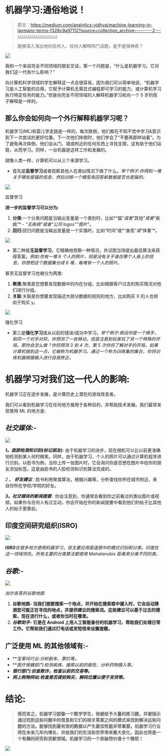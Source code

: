 # 机器学习:通俗地说！

> 原文：<https://medium.com/analytics-vidhya/machine-learning-in-laymans-terms-f328c9a97112?source=collection_archive---------2----------------------->

> 能够深入浅出地向任何人、任何人解释热门话题，是不是很神奇？

![](img/68a2de3f75daee46c392ae245882f1b7.png)

我和一个来自完全不同领域的朋友交谈，第一个问题是，“什么是机器学习，它对我们这一代有什么影响？”

向计算机科学领域的学生解释这一点会很容易，因为我们可以简单地说，“机器学习是人工智能的应用，它赋予计算机无需显式编程即可学习的能力，或计算机学习执行特定任务的能力。”但是向完全不同领域的人解释机器学习和向一个 5 岁的孩子解释是一样的。

## 那么你会如何向一个外行解释机器学习呢？

机器学习(ML)和婴儿学走路是一样的。每次跌倒，他们都在不知不觉中学习&意识到下一次尝试的更好位置。下一次他们摔倒时，他们学会了“不要再那样站着”。为了避免再次摔倒，他们会从门、墙或附近的任何东西上寻找支撑，这有助于他们站稳，从而学习。同样，一台机器是这样工作和发展的。

就像人类一样，计算机可以从三个来源学习。

*   首先是**监督学习**或者观察其他人在类似情况下做了什么。*举个例子:你得到一堆关于哪些是猫的信息，然后训练一个模型来回答新数据是否也是猫的。*

![](img/f229bb695c9aff3dd2839592e713067a.png)

监督学习

**进一步的监督学习可以分为:**

1.  **分类**:一个分类问题是当输出变量是一个类别时，比如*“猫”*或者*“其他”*或者*“疾病”* - *“无疾病”或者“公司 logos”“图片”*。
2.  **回归**:回归问题是当输出变量是一个实值时，比如“时间”或*“身高”*或*“体重”*。

![](img/a64b1dc8fadb89daea6f39091a17c9d9.png)

*   第二种是**无监督学习**，它精确地观察一种情况，并试图当场提出最佳算法来获得答案。*例如:你有一堆 6 个人的照片，但是没有关于谁在哪个人身上的信息，你想把这个数据集分成 6 堆，每堆有一个人的照片。*

甚至无监督学习也被分为两类:

1.  **聚类**:聚类是您想要发现数据中的内在分组，比如根据客户过去的购买情况对他们进行分组。
2.  **关联**:关联是你想要发现描述大部分数据的规则的地方，比如购买 X 的人也倾向于购买 y。

![](img/6694258426e33359e15dc2150764f947.png)

强化学习

*   第三是**强化学习**或从以前的错误/成功中学习。*举个例子:假设你是一个棋手，和同一个对手对弈。你预测了一些移动，但是注意到玩家玩了另一个特殊的开局。那你会怎么做？你将预测 3 到 4 次，第 5 次你将了解对手的开局。如果计算机做到这一点，它被称为机器学习。通过一个称为训练集的集合，你将训练机器根据输入进行自我修正。*

# 机器学习对我们这一代人的影响:

机器学习正在逐步发展，是计算历史上潜在的游戏改变者。

我们可以看到机器学习在任何地方被用于各种目的，并帮助技术发展。我们最常发现使用 ML 的地方是:

## ***社交媒体:-***

![](img/f7f2fea1046c131e18de4d7ba3a371fd.png)

***1。面部检测和识别(标记朋友):*** 由于机器学习的进步，现在相机可以比以前更准确地检测到某人何时微笑。同样，由于机器学习，个人的照片可以通过计算机程序进行识别。以脸书为例，当你上传一张图片时，它会询问你是否想在图片中给你的朋友添加标签。这是由脸书的人脸检测和识别算法完成的。

*2* 。 ***好友建议*** *:* 脸书利用聚类算法，根据兴趣等，分析查找你所在城市附近、来自你所在学校/学院的好友。

***3。社交媒体的新闻提要*** *:* 你会注意到，你通常会看到你之前看过的类似图片或视频，如果你与任何人有过互动，你会开始在你的新闻提要中看到他们的帖子比其他人的帖子更靠前。

## 印度空间研究组织(ISRO)

![](img/6c42230ce0404ee07e4b2238a60a0ea1.png)

***ISRO****在很多地方使用机器学习，但主要应用是遥感中的模式识别和分类。印度在这一领域领先。所有主要的分类算法都使用 Mahalanobis 距离来分离不同的类。*

## *谷歌:-*

*![](img/1e8b790563c1443c134abe3c919b2b05.png)*

*加尔各答的谷歌地图*

1.  **谷歌地图- 当我们想要搜索一个地点，并开始在搜索框中键入时，它会自动猜测您可能正在寻找的地点，并提供建议的搜索词。这些建议可以基于过去的搜索，现在流行什么，或者你当时在哪里。**
2.  *****谷歌助手-*** 它是在 Android 上用人工智能备份的机器学习，帮助我们处理日常工作。它帮助我们通过打电话或发短信来设置提醒。**

## **广泛使用 ML 的其他领域有:-**

*   ***宝莱坞行业:*分析剧本、票价等。**
*   ***医疗保健部门:*检测疾病，搜索以前的报告，分析药物摄入等。**
*   ***银行部门:*侦查欺诈，检查以前的交易等*。***
*   ***网上购物网站:检查是否提前购买，解码位置以便于发货等。***

# **结论:**

> **简而言之，机器学习就像一个数学学生，他被给予大量的练习题，并被指示通过找到这些问题中的信息和它们的相关答案之间的模式来找到解决这些问题的方法。能够找到最有效的数据以产生最佳性能非常重要。机器学习行业将在未来几年内增长，并给我们的生活和世界带来重大变化，因此也将是一个有趣的研究和贡献领域。机器学习的一个突破将价值十个微软！**

**![](img/3a921db7a75845bf1947a1f35ddbcc46.png)**
